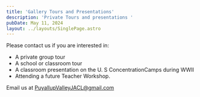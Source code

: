 ```yaml
---
title: 'Gallery Tours and Presentations'
description: 'Private Tours and presentations '
pubDate: May 11, 2024
layout: ../layouts/SinglePage.astro
---
```


Please contact us if you are interested in:

* A private group tour
* A school or classroom tour
* A classroom presentation on the U. S ConcentrationCamps during WWII
*  Attending a future Teacher Workshop.

Email us at PuyallupValleyJACL@gmail.com